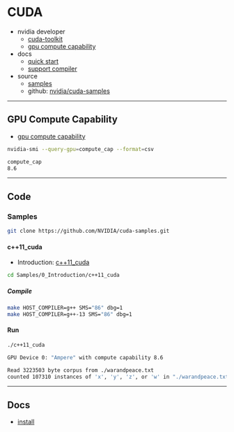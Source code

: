 # CUDA

- nvidia developer
  - [cuda-toolkit](https://developer.nvidia.com/cuda-toolkit)
  - [gpu compute capability](https://developer.nvidia.com/cuda-gpus)
- docs
  - [quick start](https://docs.nvidia.com/cuda/cuda-quick-start-guide/index.html)
  - [support compiler](https://docs.nvidia.com/cuda/cuda-installation-guide-linux/#host-compiler-support-policy)
- source
  - [samples](https://developer.nvidia.com/cuda-code-samples)
  - github: [nvidia/cuda-samples](https://github.com/nvidia/cuda-samples)

---

## GPU Compute Capability

- [gpu compute capability](https://developer.nvidia.com/cuda-gpus)

```bash
nvidia-smi --query-gpu=compute_cap --format=csv

compute_cap
8.6
```

---

## Code

### Samples

```bash
git clone https://github.com/NVIDIA/cuda-samples.git
```

#### c++11_cuda

- Introduction: [c++11_cuda](https://github.com/NVIDIA/cuda-samples/tree/master/Samples/0_Introduction/c++11_cuda)

```bash
cd Samples/0_Introduction/c++11_cuda
```

##### Compile

```bash
make HOST_COMPILER=g++ SMS="86" dbg=1
make HOST_COMPILER=g++-13 SMS="86" dbg=1
```

#### Run

```bash
./c++11_cuda

GPU Device 0: "Ampere" with compute capability 8.6

Read 3223503 byte corpus from ./warandpeace.txt
counted 107310 instances of 'x', 'y', 'z', or 'w' in "./warandpeace.txt"
```

---

## Docs

- [install](docs/install.md)

